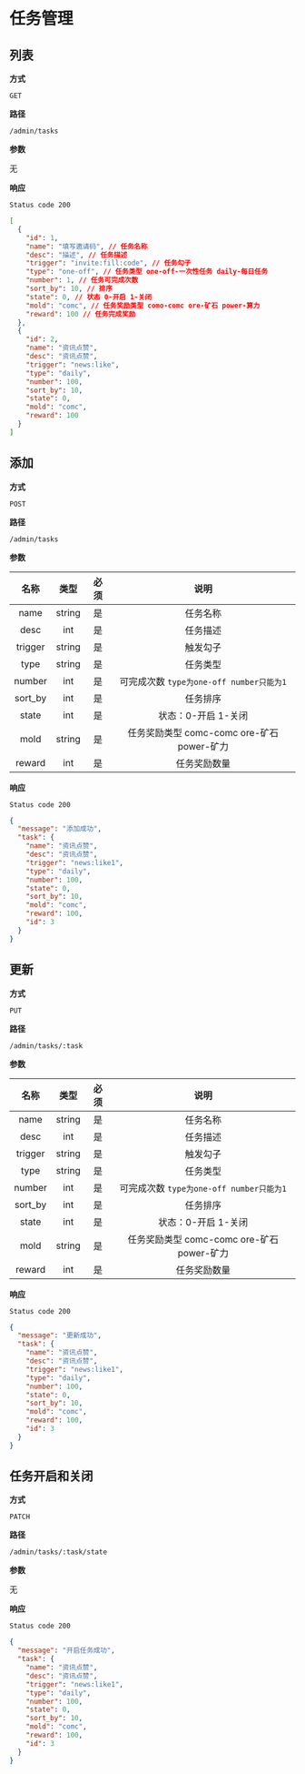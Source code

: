 # 任务管理

## 列表

**方式**

`GET`

**路径**

`/admin/tasks`

**参数**

无

**响应**

`Status code 200`

```json
[
  {
    "id": 1,
    "name": "填写邀请码", // 任务名称
    "desc": "描述", // 任务描述
    "trigger": "invite:fill:code", // 任务勾子
    "type": "one-off", // 任务类型 one-off-一次性任务 daily-每日任务
    "number": 1, // 任务可完成次数
    "sort_by": 10, // 排序
    "state": 0, // 状态 0-开启 1-关闭
    "mold": "comc", // 任务奖励类型 como-comc ore-矿石 power-算力
    "reward": 100 // 任务完成奖励
  },
  {
    "id": 2,
    "name": "资讯点赞",
    "desc": "资讯点赞",
    "trigger": "news:like",
    "type": "daily",
    "number": 100,
    "sort_by": 10,
    "state": 0,
    "mold": "comc",
    "reward": 100
  }
]
```

## 添加

**方式**

`POST`

**路径**

`/admin/tasks`

**参数**

|  名称   |  类型  | 必须 |                    说明                    |
| :-----: | :----: | :--: | :----------------------------------------: |
|  name   | string |  是  |                  任务名称                  |
|  desc   |  int   |  是  |                  任务描述                  |
| trigger | string |  是  |                  触发勾子                  |
|  type   | string |  是  |                  任务类型                  |
| number  |  int   |  是  |  可完成次数 `type为one-off number只能为1`  |
| sort_by |  int   |  是  |                  任务排序                  |
|  state  |  int   |  是  |            状态：0-开启 1-关闭             |
|  mold   | string |  是  | 任务奖励类型 comc-comc ore-矿石 power-矿力 |
| reward  |  int   |  是  |                任务奖励数量                |

**响应**

`Status code 200`

```json
{
  "message": "添加成功",
  "task": {
    "name": "资讯点赞",
    "desc": "资讯点赞",
    "trigger": "news:like1",
    "type": "daily",
    "number": 100,
    "state": 0,
    "sort_by": 10,
    "mold": "comc",
    "reward": 100,
    "id": 3
  }
}
```

## 更新

**方式**

`PUT`

**路径**

`/admin/tasks/:task`

**参数**

|  名称   |  类型  | 必须 |                    说明                    |
| :-----: | :----: | :--: | :----------------------------------------: |
|  name   | string |  是  |                  任务名称                  |
|  desc   |  int   |  是  |                  任务描述                  |
| trigger | string |  是  |                  触发勾子                  |
|  type   | string |  是  |                  任务类型                  |
| number  |  int   |  是  |  可完成次数 `type为one-off number只能为1`  |
| sort_by |  int   |  是  |                  任务排序                  |
|  state  |  int   |  是  |            状态：0-开启 1-关闭             |
|  mold   | string |  是  | 任务奖励类型 comc-comc ore-矿石 power-矿力 |
| reward  |  int   |  是  |                任务奖励数量                |

**响应**

`Status code 200`

```json
{
  "message": "更新成功",
  "task": {
    "name": "资讯点赞",
    "desc": "资讯点赞",
    "trigger": "news:like1",
    "type": "daily",
    "number": 100,
    "state": 0,
    "sort_by": 10,
    "mold": "comc",
    "reward": 100,
    "id": 3
  }
}
```

## 任务开启和关闭

**方式**

`PATCH`

**路径**

`/admin/tasks/:task/state`

**参数**

无

**响应**

`Status code 200`

```json
{
  "message": "开启任务成功",
  "task": {
    "name": "资讯点赞",
    "desc": "资讯点赞",
    "trigger": "news:like1",
    "type": "daily",
    "number": 100,
    "state": 0,
    "sort_by": 10,
    "mold": "comc",
    "reward": 100,
    "id": 3
  }
}
```
